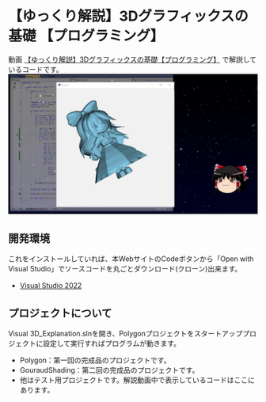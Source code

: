 # 【ゆっくり解説】3Dグラフィックスの基礎 【プログラミング】
動画 [【ゆっくり解説】3Dグラフィックスの基礎【プログラミング】](https://youtu.be/jc7tVJ_rMKw) で解説しているコードです。
![Y_Moment](3D_Graphics1Y_Moment.jpg)

## 開発環境
これをインストールしていれば、本WebサイトのCodeボタンから「Open with Visual Studio」でソースコードを丸ごとダウンロード(クローン)出来ます。
- [Visual Studio 2022](https://visualstudio.microsoft.com/ja/downloads/)
　
## プロジェクトについて
Visual 3D_Explanation.slnを開き、Polygonプロジェクトをスタートアッププロジェクトに設定して実行すればプログラムが動きます。
- Polygon：第一回の完成品のプロジェクトです。
- GouraudShading：第二回の完成品のプロジェクトです。
- 他はテスト用プロジェクトです。解説動画中で表示しているコードはここにあります。
